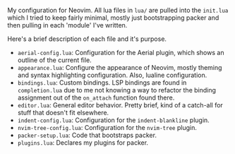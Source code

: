 My configuration for Neovim. All lua files in `lua/` are pulled into the `init.lua` which I tried to keep fairly minimal, mostly just bootstrapping packer and then pulling in each 'module' I've written.

Here's a brief description of each file and it's purpose.

- `aerial-config.lua`: Configuration for the Aerial plugin, which shows an outline of the current file.
- `appearance.lua`: Configure the appearance of Neovim, mostly theming and syntax highlighting configuration. Also, lualine configuration.
- `bindings.lua`: Custom bindings. LSP bindings are found in `completion.lua` due to me not knowing a way to refactor the binding assignment out of the `on_attach` function found there.
- `editor.lua`: General editor behavior. Pretty brief, kind of a catch-all for stuff that doesn't fit elsewhere.
- `indent-config.lua`: Configuration for the `indent-blankline` plugin.
- `nvim-tree-config.lua`: Configuration for the `nvim-tree` plugin.
- `packer-setup.lua`: Code that bootstraps packer.
- `plugins.lua`: Declares my plugins for packer.
